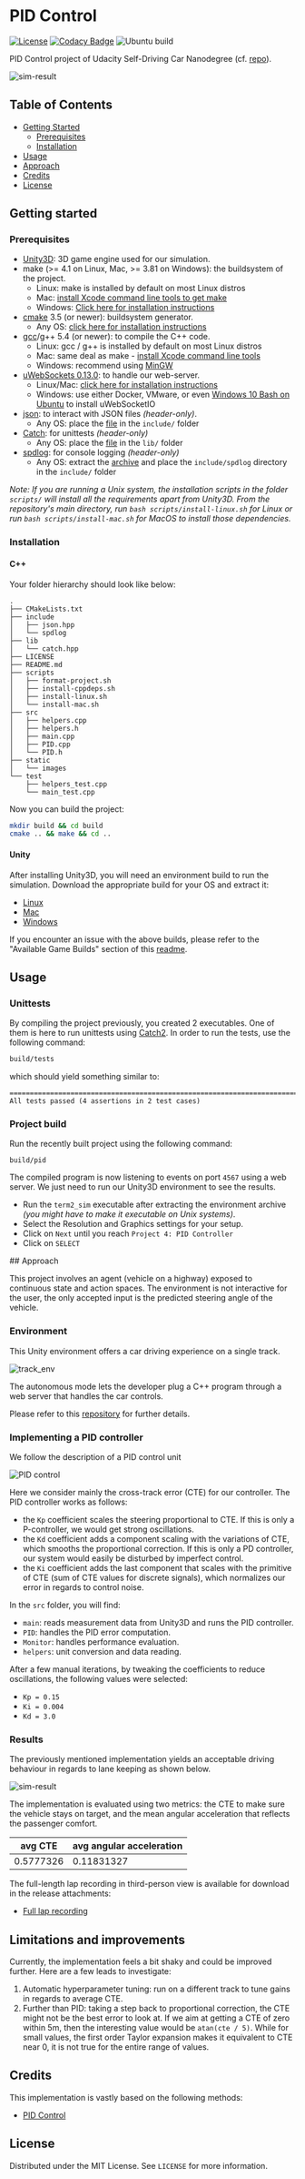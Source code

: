 # PID Control
[![License](https://img.shields.io/badge/License-MIT-brightgreen.svg)](LICENSE) [![Codacy Badge](https://api.codacy.com/project/badge/Grade/7c96f65f3e2f42cbb15de23938e084a4)](https://www.codacy.com/manual/frgfm/sdcnd-pid-control?utm_source=github.com&amp;utm_medium=referral&amp;utm_content=frgfm/sdcnd-pid-control&amp;utm_campaign=Badge_Grade) ![Ubuntu build](https://github.com/frgfm/sdcnd-pid-control/workflows/cpp-build/badge.svg) 

PID Control project of Udacity Self-Driving Car Nanodegree (cf. [repo](https://github.com/udacity/CarND-PID-Control)).

![sim-result](static/images/result.gif)



## Table of Contents

- [Getting Started](#getting-started)
  - [Prerequisites](#prerequisites)
  - [Installation](#installation)
- [Usage](#usage)
- [Approach](#Approach)
- [Credits](#credits)
- [License](#license)



## Getting started

### Prerequisites

- [Unity3D](https://unity3d.com/get-unity/download): 3D game engine used for our simulation.
- make (>= 4.1 on Linux, Mac, >= 3.81 on Windows): the buildsystem of the project.
  - Linux: make is installed by default on most Linux distros
  - Mac: [install Xcode command line tools to get make](https://developer.apple.com/xcode/features/)
  - Windows: [Click here for installation instructions](http://gnuwin32.sourceforge.net/packages/make.htm)
- [cmake](https://cmake.org/install/) 3.5 (or newer): buildsystem generator.
  - Any OS: [click here for installation instructions](https://cmake.org/install/)
- [gcc](https://gcc.gnu.org/)/g++ 5.4 (or newer): to compile the C++ code.
  - Linux: gcc / g++ is installed by default on most Linux distros
  - Mac: same deal as make - [install Xcode command line tools](https://developer.apple.com/xcode/features/)
  - Windows: recommend using [MinGW](http://www.mingw.org/)
- [uWebSockets 0.13.0](https://github.com/uNetworking/uWebSockets/archive/v0.13.0.tar.gz): to handle our web-server.
  - Linux/Mac: [click here for installation instructions](https://github.com/uWebSockets/uWebSockets)
  - Windows: use either Docker, VMware, or even [Windows 10 Bash on Ubuntu](https://www.howtogeek.com/249966/how-to-install-and-use-the-linux-bash-shell-on-windows-10/) to install uWebSocketIO
- [json](https://github.com/nlohmann/json): to interact with JSON files *(header-only)*.
  - Any OS: place the [file](https://github.com/nlohmann/json/releases/download/v3.7.3/json.hpp) in the  `include/` folder
- [Catch](https://github.com/catchorg/Catch2): for unittests *(header-only)*
  - Any OS: place the [file](https://github.com/catchorg/Catch2/releases/download/v2.11.3/catch.hpp) in the `lib/` folder
- [spdlog](https://github.com/gabime/spdlog): for console logging *(header-only)*
  - Any OS: extract the [archive](https://github.com/gabime/spdlog/archive/v1.5.0.tar.gz) and place the `include/spdlog` directory in the  `include/` folder

*Note: If you are running a Unix system, the installation scripts in the folder `scripts/` will install all the requirements apart from Unity3D. From the repository's main directory, run `bash scripts/install-linux.sh` for Linux or run `bash scripts/install-mac.sh` for MacOS to install those dependencies.*

### Installation

#### C++

Your folder hierarchy should look like below:

```
.
├── CMakeLists.txt
├── include
│   ├── json.hpp
│   └── spdlog
├── lib
│   └── catch.hpp
├── LICENSE
├── README.md
├── scripts
│   ├── format-project.sh
│   ├── install-cppdeps.sh
│   ├── install-linux.sh
│   └── install-mac.sh
├── src
│   ├── helpers.cpp
│   ├── helpers.h
│   ├── main.cpp
│   ├── PID.cpp
│   └── PID.h
├── static
│   └── images
└── test
    ├── helpers_test.cpp
    └── main_test.cpp
```

Now you can build the project:

```bash
mkdir build && cd build
cmake .. && make && cd ..
```



#### Unity

After installing Unity3D, you will need an environment build to run the simulation. Download the appropriate build for your OS and extract it:

- [Linux](https://github.com/udacity/self-driving-car-sim/releases/download/v1.45/term2_sim_linux.zip)
- [Mac](https://github.com/udacity/self-driving-car-sim/releases/download/v1.45/term2_sim_mac.zip)
- [Windows](https://github.com/udacity/self-driving-car-sim/releases/download/v1.45/term2_sim_windows.zip)

If you encounter an issue with the above builds, please refer to the "Available Game Builds" section of this [readme](https://github.com/udacity/self-driving-car-sim).



## Usage

### Unittests

By compiling the project previously, you created 2 executables. One of them is here to run unittests using [Catch2](https://github.com/catchorg/Catch2). In order to run the tests, use the following command:

```bash
build/tests
```

which should yield something similar to:

```shell
===============================================================================
All tests passed (4 assertions in 2 test cases)
```



### Project build

Run the recently built project using the following command:

```
build/pid
```

The compiled program is now listening to events on port `4567` using a web server. We just need to run our Unity3D environment to see the results.

- Run the `term2_sim` executable after extracting the environment archive *(you might have to make it executable on Unix systems)*.
- Select the Resolution and Graphics settings for your setup.
- Click on `Next` until you reach `Project 4: PID Controller`
- Click on `SELECT`



## Approach

This project involves an agent (vehicle on a highway) exposed to continuous state and action spaces. The environment is not interactive for the user, the only accepted input is the predicted steering angle of the vehicle.

### Environment

This Unity environment offers a car driving experience on a single track. 

![track_env](static/images/track_env.png)

The autonomous mode lets the developer plug a C++ program through a web server that handles the car controls.

Please refer to this [repository](https://github.com/udacity/self-driving-car-sim) for further details.



### Implementing a PID controller

We follow the description of a PID control unit

![PID control](https://upload.wikimedia.org/wikipedia/commons/thumb/4/43/PID_en.svg/800px-PID_en.svg.png)

Here we consider mainly the cross-track error (CTE) for our controller. The PID controller works as follows:

- the `Kp` coefficient scales the steering proportional to CTE. If this is only a P-controller, we would get strong oscillations.
- the `Kd` coefficient adds a component scaling with the variations of CTE, which smooths the proportional correction. If this is only a PD controller, our system would easily be disturbed by imperfect control.
- the `Ki` coefficient adds the last component that scales with the primitive of CTE (sum of CTE values for discrete signals), which normalizes our error in regards to control noise.



In the `src` folder, you will find:

- `main`: reads measurement data from Unity3D and runs the PID controller.
- `PID`: handles the PID error computation.
- `Monitor`: handles performance evaluation.
- `helpers`: unit conversion and data reading.

After a few manual iterations, by tweaking the coefficients to reduce oscillations, the following values were selected:

- `Kp = 0.15`
- `Ki = 0.004`
- `Kd = 3.0`



### Results

The previously mentioned implementation yields an acceptable driving behaviour in regards to lane keeping as shown below.

![sim-result](static/images/result.gif)

The implementation is evaluated using two metrics: the CTE to make sure the vehicle stays on target, and the mean angular acceleration that reflects the passenger comfort.

| avg CTE   | avg angular acceleration |
| --------- | ------------------------ |
| 0.5777326 | 0.11831327               |



The full-length lap recording in third-person view is available for download in the release attachments:

- [Full lap recording](https://github.com/frgfm/sdcnd-pid-control/releases/download/v0.1.0/lap_recording.mp4)



## Limitations and improvements

Currently, the implementation feels a bit shaky and could be improved further. Here are a few leads to investigate:

1. Automatic hyperparameter tuning: run on a different track to tune gains in regards to average CTE.
2. Further than PID: taking a step back to proportional correction, the CTE might not be the best error to look at. If we aim at getting a CTE of zero within 5m, then the interesting value would be `atan(cte / 5)`. While for small values, the first order Taylor expansion makes it equivalent to CTE near 0, it is not true for the entire range of values.



## Credits

This implementation is vastly based on the following methods:

- [PID Control](https://en.wikipedia.org/wiki/PID_controller)



## License

Distributed under the MIT License. See `LICENSE` for more information.
